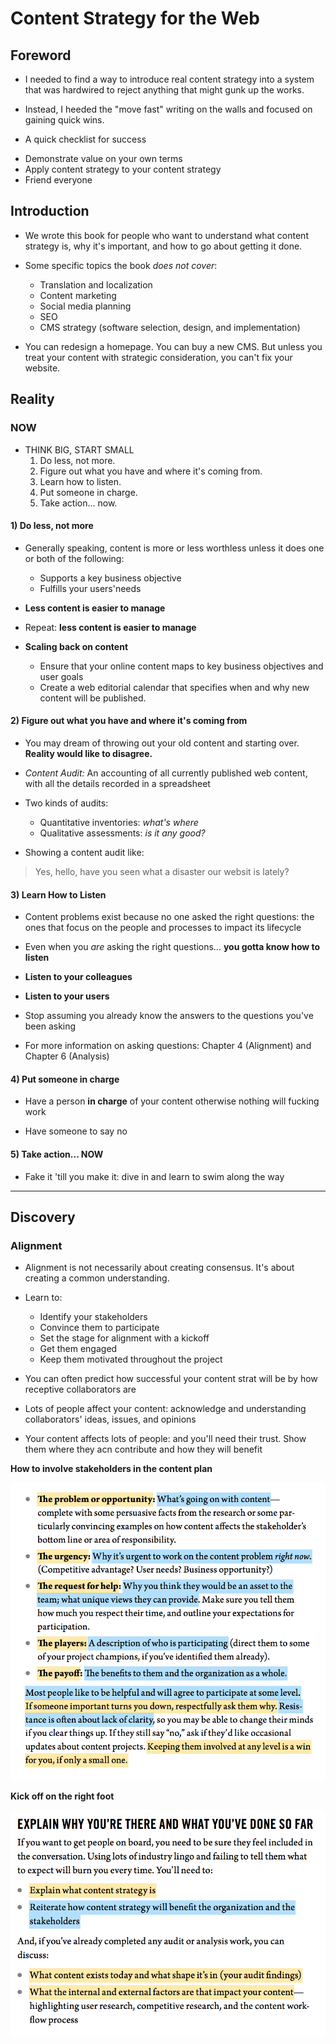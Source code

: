 # Content Strategy for the Web

## Foreword

 - I needed to find a way to introduce real content strategy into a system that was hardwired to reject anything that might gunk up the works.

 - Instead, I heeded the "move fast" writing on the walls and focused on gaining quick wins.

 - A quick checklist for success
  + Demonstrate value on your own terms
  + Apply content strategy to your content strategy
  + Friend everyone

## Introduction

 - We wrote this book for people who want to understand what content strategy is, why it's important, and how to go about getting it done.

 - Some specific topics the book _does not cover_:
    + Translation and localization
    + Content marketing
    + Social media planning
    + SEO
    + CMS strategy (software selection, design, and implementation)

 - You can redesign a homepage. You can buy a new CMS. But unless you treat your content with strategic consideration, you can't fix your website.

## Reality

### NOW

 - THINK BIG, START SMALL
    1. Do less, not more.
    2. Figure out what you have and where it's coming from.
    3. Learn how to listen.
    4. Put someone in charge.
    5. Take action... now.


#### 1) Do less, not more

 - Generally speaking, content is more or less worthless unless it does one or both of the following:

    + Supports a key business objective
    + Fulfills your users'needs

 - **Less content is easier to manage**
 - Repeat: **less content is easier to manage**

 - **Scaling back on content**
    + Ensure that your online content maps to key business objectives and user goals
    + Create a web editorial calendar that specifies when and why new content will be published.

#### 2) Figure out what you have and where it's coming from

 - You may dream of throwing out your old content and starting over. **Reality would like to disagree.**

 - _Content Audit:_ An accounting of all currently published web content, with all the details recorded in a spreadsheet

 - Two kinds of audits:
    + Quantitative inventories: _what's where_
    + Qualitative assessments: _is it any good?_

 - Showing a content audit like:
 > Yes, hello, have you seen what a disaster our websit is lately?

#### 3) Learn How to Listen

 - Content problems exist because no one asked the right questions: the ones that focus on the people and processes to impact its lifecycle

 - Even when you _are_ asking the right questions... **you gotta know how to listen**

 - **Listen to your colleagues**
 - **Listen to your users**

 - Stop assuming you already know the answers to the questions you've been asking

 - For more information on asking questions: Chapter 4 (Alignment) and Chapter 6 (Analysis)

#### 4) Put someone in charge

 - Have a person **in charge** of your content otherwise nothing will fucking work

 - Have someone to say no

#### 5) Take action... NOW

 - Fake it 'till you make it: dive in and learn to swim along the way

---

## Discovery

### Alignment

 - Alignment is not necessarily about creating consensus. It's about creating a common understanding.

 - Learn to:
    + Identify your stakeholders
    + Convince them to participate
    + Set the stage for alignment with a kickoff
    + Get them engaged
    + Keep them motivated throughout the project

 - You can often predict how successful your content strat will be by how receptive collaborators are

 - Lots of people affect your content: acknowledge and understanding collaborators' ideas, issues, and opinions

 - Your content affects lots of people: and you'll need their trust. Show them where they acn contribute and how they will benefit

**How to involve stakeholders in the content plan**

![Involving Stakeholders](involving-stakeholders.png)

**Kick off on the right foot**

![EXPLAIN WHY YOU’RE THERE AND WHAT YOU’VE DONE SO FAR](explain-why.png)
